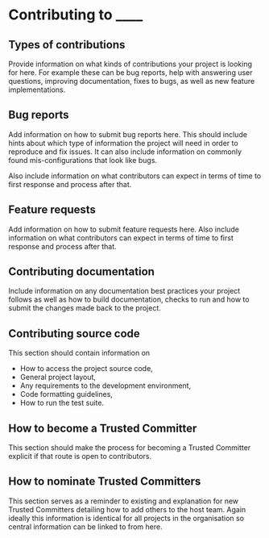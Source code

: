 # Contributing to ____

## Types of contributions

Provide information on what kinds of contributions your project is looking for
here. For example these can be bug reports, help with answering user questions,
improving documentation, fixes to bugs, as well as new feature implementations.

## Bug reports

Add information on how to submit bug reports here. This should include
hints about which type of information the project will need in order to
reproduce and fix issues. It can also include information on commonly found
mis-configurations that look like bugs.

Also include information on what contributors can expect in terms of time to
first response and process after that.

## Feature requests

Add information on how to submit feature requests here. Also include information
on what contributors can expect in terms of time to first response and process
after that.

## Contributing documentation

Include information on any documentation best practices your project follows as
well as how to build documentation, checks to run and how to submit the changes
made back to the project.

## Contributing source code

This section should contain information on

- How to access the project source code,
- General project layout,
- Any requirements to the development environment,
- Code formatting guidelines,
- How to run the test suite.

## How to become a Trusted Committer

This section should make the process for becoming a Trusted Committer explicit
if that route is open to contributors.

## How to nominate Trusted Committers

This section serves as a reminder to existing and explanation for new Trusted
Committers detailing how to add others to the host team. Again ideally this
information is identical for all projects in the organisation so central
information can be linked to from here.
